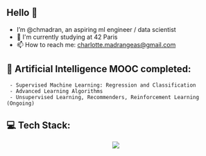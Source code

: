 ## Hello 👋

- I’m @chmadran, an aspiring ml engineer / data scientist
- 🔭 I'm currently studying at 42 Paris 
- 📫 How to reach me: charlotte.madrangeas@gmail.com


## 🤖 Artificial Intelligence MOOC completed:

     - Supervised Machine Learning: Regression and Classification
     - Advanced Learning Algorithms
     - Unsupervised Learning, Recommenders, Reinforcement Learning (Ongoing)

## 💻 Tech Stack:

<p align="center">
    <a href="https://skillicons.dev">
    <img src="https://skillicons.dev/icons?i=python,c,cpp,js,ts,sklearn,postgres,mysql,nodejs,nestjs,docker,git,&perline=50" />
    </a>
</p>
